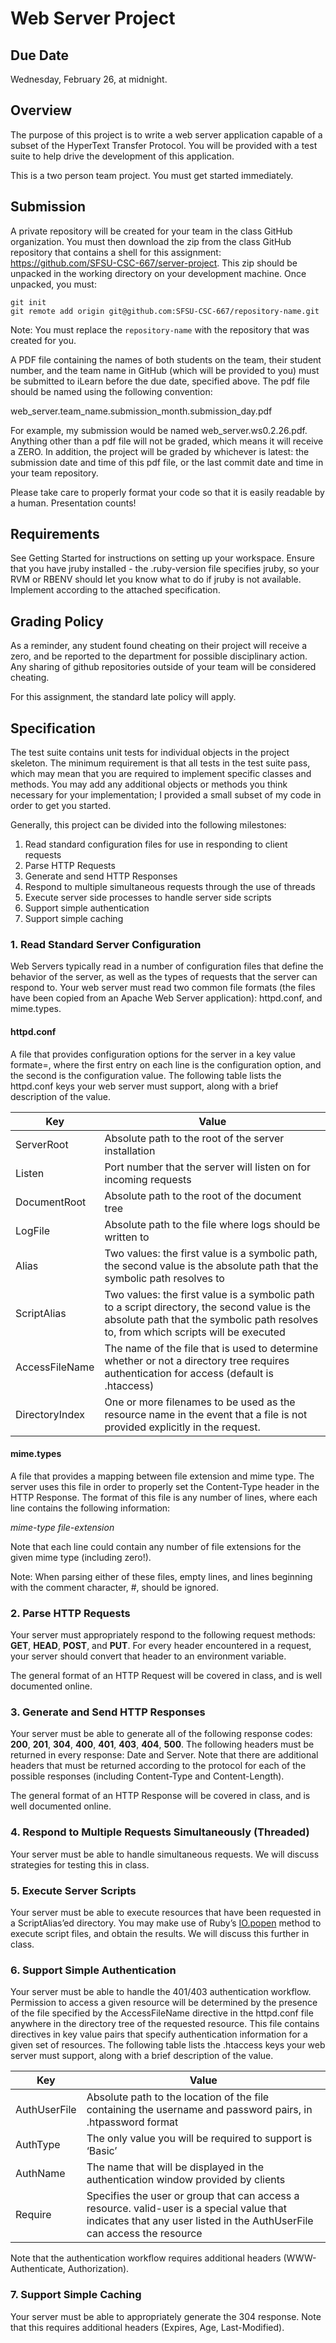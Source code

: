 # Web Server Project

## Due Date 
Wednesday, February 26, at midnight.

## Overview
The purpose of this project is to write a web server application capable of a subset of the HyperText Transfer Protocol.  You will be provided with a test suite to help drive the development of this application. 

This is a two person team project.  You must get started immediately.

## Submission
A private repository will be created for your team in the class GitHub organization.  You must then download the zip from the class GitHub repository that contains a shell for this assignment: https://github.com/SFSU-CSC-667/server-project.  This zip should be unpacked in the working directory on your development machine.  Once unpacked, you must:

```
git init
git remote add origin git@github.com:SFSU-CSC-667/repository-name.git
```
Note: You must replace the `repository-name` with the repository that was created for you.

A PDF file containing the names of both students on the team, their student number, and the team name in GitHub (which will be provided to you) must be submitted to iLearn before the due date, specified above.  The pdf file should be named using the following convention:

web_server.team_name.submission_month.submission_day.pdf

For example, my submission would be named web_server.ws0.2.26.pdf. Anything other than a pdf file will not be graded, which means it will receive a ZERO. In addition, the project will be graded by whichever is latest: the submission date and time of this pdf file, or the last commit date and time in your team repository.

Please take care to properly format your code so that it is easily readable by a human. Presentation counts!



## Requirements
See Getting Started for instructions on setting up your workspace.
Ensure that you have jruby installed - the .ruby-version file specifies jruby, so your RVM or RBENV should let you know what to do if jruby is not available.
Implement according to the attached specification.

## Grading Policy
As a reminder, any student found cheating on their project will receive a zero, and be reported to the department for possible disciplinary action.  Any sharing of github repositories outside of your team will be considered cheating.

For this assignment, the standard late policy will apply.

## Specification
The test suite contains unit tests for individual objects in the project skeleton.  The minimum requirement is that all tests in the test suite pass, which may mean that you are required to implement specific classes and methods.  You may add any additional objects or methods you think necessary for your implementation; I provided a small subset of my code in order to get you started.

Generally, this project can be divided into the following milestones:

1. Read standard configuration files for use in responding to client requests
1. Parse HTTP Requests
1. Generate and send HTTP Responses
1. Respond to multiple simultaneous requests through the use of threads
1. Execute server side processes to handle server side scripts
1. Support simple authentication
1. Support simple caching

### 1. Read Standard Server Configuration
Web Servers typically read in a number of configuration files that define the behavior of the server, as well as the types of requests that the server can respond to.  Your web server must read two common file formats (the files have been copied from an Apache Web Server application): httpd.conf, and mime.types.

#### httpd.conf 
A file that provides configuration options for the server in a key value formate=, where the first entry on each line is the configuration option, and the second is the configuration value.  The following table lists the httpd.conf keys your web server must support, along with a brief description of the value. 

| Key            | Value 
|----------------|-------
| ServerRoot     | Absolute path to the root of the server installation
| Listen         | Port number that the server will listen on for incoming requests
| DocumentRoot   | Absolute path to the root of the document tree
| LogFile        | Absolute path to the file where logs should be written to
| Alias          | Two values: the first value is a symbolic path, the second value is the absolute path that the symbolic path resolves to
| ScriptAlias    | Two values: the first value is a symbolic path to a script directory, the second value is the absolute path that the symbolic path resolves to, from which scripts will be executed
| AccessFileName | The name of the file that is used to determine whether or not a directory tree requires authentication for access (default is .htaccess)
| DirectoryIndex | One or more filenames to be used as the resource name in the event that a file is not provided explicitly in the request.

#### mime.types
A file that provides a mapping between file extension and mime type.  The server uses this file in order to properly set the Content-Type header in the HTTP Response.  The format of this file is any number of lines, where each line contains the following information:

_mime-type file-extension_

Note that each line could contain any number of file extensions for the given mime type (including zero!).

Note:
When parsing either of these files, empty lines, and lines beginning with the comment character, #, should be ignored.

### 2. Parse HTTP Requests
Your server must appropriately respond to the following request methods: **GET**, **HEAD**, **POST**, and **PUT**.  For every header encountered in a request, your server should convert that header to an environment variable.  

The general format of an HTTP Request will be covered in class, and is well documented online.

### 3. Generate and Send HTTP Responses
Your server must be able to generate all of the following response codes: **200**, **201**, **304**, **400**, **401**, **403**, **404**, **500**.  The following headers must be returned in every response: Date and Server.  Note that there are additional headers that must be returned according to the protocol for each of the possible responses (including  Content-Type and Content-Length).

The general format of an HTTP Response will be covered in class, and is well documented online.

### 4. Respond to Multiple Requests Simultaneously (Threaded)
Your server must be able to handle simultaneous requests.  We will discuss strategies for testing this in class.

### 5. Execute Server Scripts
Your server must be able to execute resources that have been requested in a ScriptAlias’ed directory.  You may make use of Ruby’s [IO.popen](http://www.ruby-doc.org/core-2.1.0/IO.html#method-c-popen) method to execute script files, and obtain the results.  We will discuss this further in class.

### 6. Support Simple Authentication
Your server must be able to handle the 401/403 authentication workflow.  Permission to access a given resource will be determined by the presence of the file specified by the AccessFileName directive in the httpd.conf file anywhere in the directory tree of the requested resource.  This file contains directives in key value pairs that specify authentication information for a given set of resources.  The following table lists the .htaccess keys your web server must support, along with a brief description of the value.

| Key          | Value
|--------------|------
| AuthUserFile | Absolute path to the location of the file containing the username and password pairs, in .htpassword format
| AuthType     | The only value you will be required to support is ‘Basic’
| AuthName     | The name that will be displayed in the authentication window provided by clients
| Require      | Specifies the user or group that can access a resource.  valid-user is a special value that indicates that any user listed in the AuthUserFile can access the resource

Note that the authentication workflow requires additional headers (WWW-Authenticate, Authorization).

### 7. Support Simple Caching
Your server must be able to appropriately generate the 304 response.  Note that this requires additional headers (Expires, Age, Last-Modified).


